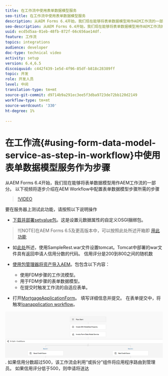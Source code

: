 ```yaml
---
title: 在工作流中使用表单数据模型服务
seo-title: 在工作流中使用表单数据模型服务
description: 从AEM Forms 6.4开始，我们现在能够将表单数据模型用作AEM工作流的一部分。 以下视频将逐步介绍在AEM工作流中配置表单数据模型步骤所需的步骤。
seo-description: 从AEM Forms 6.4开始，我们现在能够将表单数据模型用作AEM工作流的一部分。 以下视频将逐步介绍在AEM工作流中配置表单数据模型步骤所需的步骤。
uuid: ecd5d5aa-01eb-48fb-872f-66c656ae14df.
feature: 工作流
topics: integrations
audience: developer
doc-type: technical video
activity: setup
version: 6.4,6.5
discoiquuid: c442f439-1e5d-4f96-85df-b818c28389ff
topic: 开发
role: 开发人员
level: 中间
translation-type: tm+mt
source-git-commit: d9714b9a291ec3ee5f3dba9723de72bb120d2149
workflow-type: tm+mt
source-wordcount: '330'
ht-degree: 1%

---
```



# 在工作流{#using-form-data-model-service-as-step-in-workflow}中使用表单数据模型服务作为步骤

从AEM Forms 6.4开始，我们现在能够将表单数据模型用作AEM工作流的一部分。 以下视频将逐步介绍在AEM Workflow中配置表单数据模型步骤所需的步骤


>[!VIDEO](https://video.tv.adobe.com/v/21719/?quality=9&learn=on)

要在服务器上测试此功能，请按照以下说明操作
* [下载并部署setvalue包](/help/forms/assets/common-osgi-bundles/SetValueApp.core-1.0-SNAPSHOT.jar)。这是设置元数据属性的自定义OSGI捆绑包。
>!![NOTE]在AEM Forms 6.5及更高版本中，可以按照此处所述开箱即 [用此功能](form-data-model-service-as-step-in-aem65-workflow-video-use.md)

* 如[此处](https://docs.adobe.com/content/help/en/experience-manager-learn/forms/ic-print-channel-tutorial/introduction.html)所述，使用SampleRest.war文件设置tomcat。Tomcat中部署的war文件具有返回申请人信用分数的代码。 信用评分是200到800之间的随机数

* [使用包管理器将资产导入AEM](assets/invoke-fdm-as-service-step.zip)。包包含以下内容：

   * 使用FDM步骤的工作流模型。
   * 用于FDM步骤的表单数据模型。
   * 在提交时触发工作流的自适应表单。
* 打开[MortgageApplicationForm](http://localhost:4502/content/dam/formsanddocuments/loanapplication/jcr:content?wcmmode=disabled)。 填写详细信息并提交。 在表单提交中，将触发[loanapplication workflow](http://http://localhost:4502/editor.html/conf/global/settings/workflow/models/LoanApplication2.html)。

![ workflow ](assets/fdm-as-service-step-workflow.PNG).
如果信用分数超过500，该工作流会利用“或拆分”组件将应用程序路由到管理员。 如果信用评分低于500，则申请将送达
